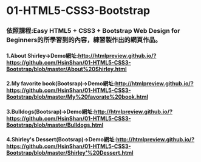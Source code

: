 # 01-HTML5-CSS3-Bootstrap
### 依照課程:Easy HTML5 + CSS3 + Bootstrap Web Design for Beginners的所學習到的內容，練習製作出的網頁作品。
#### 1.About Shirley→Demo網址:http://htmlpreview.github.io/?https://github.com/HsinShan/01-HTML5-CSS3-Bootstrap/blob/master/About%20Shirley.html
#### 2.My favorite book(Bootsrap)→Demo網址:http://htmlpreview.github.io/?https://github.com/HsinShan/01-HTML5-CSS3-Bootstrap/blob/master/My%20favorate%20book.html
#### 3.Bulldogs(Bootsrap)→Demo網址:http://htmlpreview.github.io/?https://github.com/HsinShan/01-HTML5-CSS3-Bootstrap/blob/master/Bulldogs.html
#### 4.Shirley's Dessert(Bootsrap)→Demo網址:http://htmlpreview.github.io/?https://github.com/HsinShan/01-HTML5-CSS3-Bootstrap/blob/master/Shirley'%20Dessert.html
